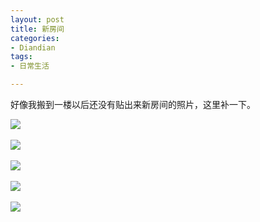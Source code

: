```yaml
---
layout: post
title: 新房间
categories:
- Diandian
tags:
- 日常生活

---
```

<p>好像我搬到一楼以后还没有贴出来新房间的照片，这里补一下。</p>
<p><img src="http://m2.img.srcdd.com/farm5/d/2012/0627/10/64C94EBF04D03041D439F1E5CA112CF0_B500_900_500_281.JPEG" />‍</p>
<p><img src="http://m3.img.srcdd.com/farm5/d/2012/0627/10/25602BFBC0D27BED581DB5162DA2E347_B500_900_500_281.JPEG" />‍</p>
<p><img src="http://m1.img.srcdd.com/farm5/d/2012/0627/10/8011F2DB34A34EB6ADEC056DAF09FA84_B500_900_500_281.JPEG" />‍</p>
<p><img src="http://m1.img.srcdd.com/farm4/d/2012/0627/10/9792F1253B932F1E36D8B66A2B2C1FA4_B500_900_500_281.JPEG" />‍</p>
<p><img src="http://m3.img.srcdd.com/farm4/d/2012/0627/10/F8EA92D7032745C928E9F2CE21430EF3_B500_900_500_281.JPEG" />‍<br /><br /><br /><br /><br /></p>
<p></p>